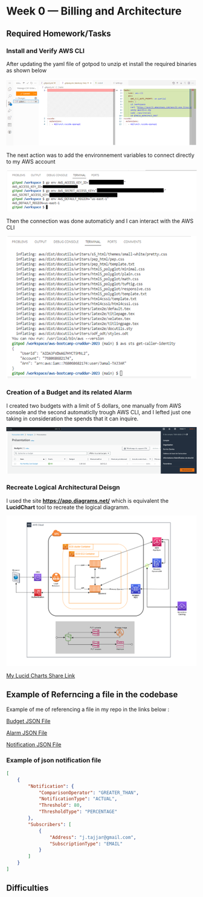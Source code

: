 # Week 0 — Billing and Architecture

## Required Homework/Tasks

### Install and Verify AWS CLI

After updating the yaml file of gotpod to unzip et install the required binaries as shown below

![updating gitpod yaml file](/_docs/assets/Gitpod-yaml-file.png)

The next action was to add the environnement variables to connect directly to my AWS account

![updating gitpod yaml file](/_docs/assets/AWS-Enviromment-Variables.png)

Then the connection was done automaticly and I can interact with the AWS CLI

![updating gitpod yaml file](/_docs/assets/AWS-CLI.png)


### Creation of a Budget and its related Alarm

I created two budgets with a limit of 5 dollars, one manually from AWS console and the second automaticlly trough AWS CLI, and I lefted just one taking in consideration the spends that it can inquire.

![updating gitpod yaml file](/_docs/assets/AWS-Budget.png)

### Recreate Logical Architectural Deisgn

I used the site **https://app.diagrams.net/** which is equivalent the **LucidChart** tool to recreate the logical diagramm.

![updating gitpod yaml file](/_docs/assets/Logical-Architectual-Diagram.png)

[My Lucid Charts Share Link](https://drive.google.com/file/d/1n3HTL8rRq_rgvO2wbpiHUlAeBtYNLwVn/view?usp=sharing)

## Example of Referncing a file in the codebase

Example of me of referencing a file in my repo in the links below :

[Budget JSON File](https://github.com/Jimb2k/aws-bootcamp-cruddur-2023/blob/main/aws/json/budget.json)

[Alarm JSON File](https://github.com/Jimb2k/aws-bootcamp-cruddur-2023/blob/main/aws/json/alarm-config.json)

[Notification JSON File](https://github.com/Jimb2k/aws-bootcamp-cruddur-2023/blob/main/aws/json/budget-notifications-with-subscribers.json)

### Example of json notification file

```json
[
    {
        "Notification": {
            "ComparisonOperator": "GREATER_THAN",
            "NotificationType": "ACTUAL",
            "Threshold": 80,
            "ThresholdType": "PERCENTAGE"
        },
        "Subscribers": [
            {
                "Address": "j.tajjar@gmail.com",
                "SubscriptionType": "EMAIL"
            }
        ]
    }
]
```

## Difficulties
